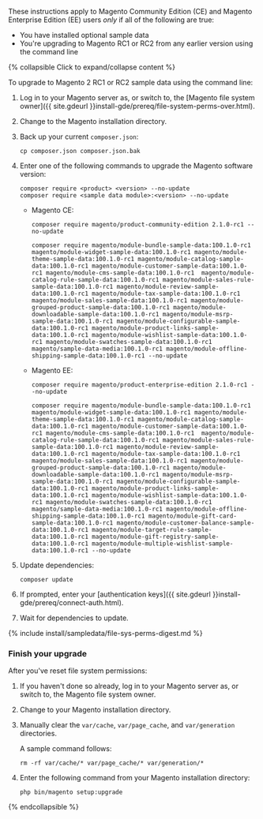 <div markdown="1">

These instructions apply to Magento Community Edition (CE) and Magento Enterprise Edition (EE) users *only* if all of the following are true:

*	You have installed optional sample data
*	You're upgrading to Magento RC1 or RC2 from any earlier version using the command line

{% collapsible Click to expand/collapse content %}

To upgrade to Magento 2 RC1 or RC2 sample data using the command line:

1.	Log in to your Magento server as, or switch to, the [Magento file system owner]({{ site.gdeurl }}install-gde/prereq/file-system-perms-over.html).
2.	Change to the Magento installation directory.
3.	Back up your current `composer.json`:

		cp composer.json composer.json.bak
4.	Enter one of the following commands to upgrade the Magento software version:

		composer require <product> <version> --no-update
		composer require <sample data module>:<version> --no-update

	*	Magento CE:

			composer require magento/product-community-edition 2.1.0-rc1 --no-update

			composer require magento/module-bundle-sample-data:100.1.0-rc1 magento/module-widget-sample-data:100.1.0-rc1 magento/module-theme-sample-data:100.1.0-rc1 magento/module-catalog-sample-data:100.1.0-rc1 magento/module-customer-sample-data:100.1.0-rc1 magento/module-cms-sample-data:100.1.0-rc1  magento/module-catalog-rule-sample-data:100.1.0-rc1 magento/module-sales-rule-sample-data:100.1.0-rc1 magento/module-review-sample-data:100.1.0-rc1 magento/module-tax-sample-data:100.1.0-rc1 magento/module-sales-sample-data:100.1.0-rc1 magento/module-grouped-product-sample-data:100.1.0-rc1 magento/module-downloadable-sample-data:100.1.0-rc1 magento/module-msrp-sample-data:100.1.0-rc1 magento/module-configurable-sample-data:100.1.0-rc1 magento/module-product-links-sample-data:100.1.0-rc1 magento/module-wishlist-sample-data:100.1.0-rc1 magento/module-swatches-sample-data:100.1.0-rc1 magento/sample-data-media:100.1.0-rc1 magento/module-offline-shipping-sample-data:100.1.0-rc1 --no-update 
	*	Magento EE:

			composer require magento/product-enterprise-edition 2.1.0-rc1 --no-update

			composer require magento/module-bundle-sample-data:100.1.0-rc1 magento/module-widget-sample-data:100.1.0-rc1 magento/module-theme-sample-data:100.1.0-rc1 magento/module-catalog-sample-data:100.1.0-rc1 magento/module-customer-sample-data:100.1.0-rc1 magento/module-cms-sample-data:100.1.0-rc1  magento/module-catalog-rule-sample-data:100.1.0-rc1 magento/module-sales-rule-sample-data:100.1.0-rc1 magento/module-review-sample-data:100.1.0-rc1 magento/module-tax-sample-data:100.1.0-rc1 magento/module-sales-sample-data:100.1.0-rc1 magento/module-grouped-product-sample-data:100.1.0-rc1 magento/module-downloadable-sample-data:100.1.0-rc1 magento/module-msrp-sample-data:100.1.0-rc1 magento/module-configurable-sample-data:100.1.0-rc1 magento/module-product-links-sample-data:100.1.0-rc1 magento/module-wishlist-sample-data:100.1.0-rc1 magento/module-swatches-sample-data:100.1.0-rc1 magento/sample-data-media:100.1.0-rc1 magento/module-offline-shipping-sample-data:100.1.0-rc1 magento/module-gift-card-sample-data:100.1.0-rc1 magento/module-customer-balance-sample-data:100.1.0-rc1 magento/module-target-rule-sample-data:100.1.0-rc1 magento/module-gift-registry-sample-data:100.1.0-rc1 magento/module-multiple-wishlist-sample-data:100.1.0-rc1 --no-update
5.	Update dependencies:
	
		composer update
6.	If prompted, enter your [authentication keys]({{ site.gdeurl }}install-gde/prereq/connect-auth.html).
7.	Wait for dependencies to update.

{% include install/sampledata/file-sys-perms-digest.md %}

### Finish your upgrade
After you've reset file system permissions:

1.	If you haven't done so already, log in to your Magento server as, or switch to, the Magento file system owner.
2.	Change to your Magento installation directory.
2.	Manually clear the `var/cache`, `var/page_cache`, and `var/generation` directories.

	A sample command follows:

		rm -rf var/cache/* var/page_cache/* var/generation/*
3.	Enter the following command from your Magento installation directory:

		php bin/magento setup:upgrade

{% endcollapsible %}